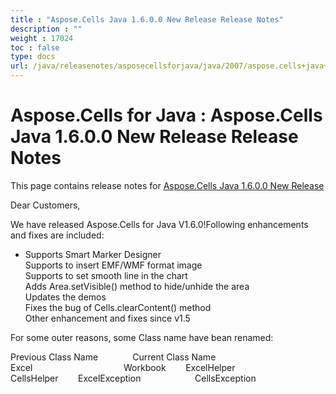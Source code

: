 ```yaml
---
title : "Aspose.Cells Java 1.6.0.0 New Release Release Notes" 
description : "" 
weight : 17024 
toc : false
type: docs
url: /java/releasenotes/asposecellsforjava/java/2007/aspose.cells+java+1.6.0.0+new+release+release+notes/
---
```


# Aspose.Cells for Java : Aspose.Cells Java 1.6.0.0 New Release Release Notes


This page contains release notes for [Aspose.Cells Java 1.6.0.0 New Release](http://www.aspose.com/downloads/cells/java/new-releases/aspose.cells-java-1.6.0.0-new-release/)

Dear Customers,

We have released Aspose.Cells for Java V1.6.0!Following enhancements and fixes are included:

*   Supports Smart Marker Designer  
    Supports to insert EMF/WMF format image  
    Supports to set smooth line in the chart  
    Adds Area.setVisible() method to hide/unhide the area  
    Updates the demos  
    Fixes the bug of Cells.clearContent() method  
    Other enhancement and fixes since v1.5

For some outer reasons, some Class name have bean renamed:

Previous Class Name              Current Class Name         Excel                                     Workbook        ExcelHelper                           CellsHelper        ExcelException                      CellsException

